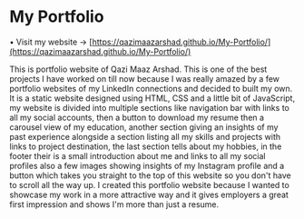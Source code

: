 # My Portfolio

• Visit my website -> [https://qazimaazarshad.github.io/My-Portfolio/](https://qazimaazarshad.github.io/My-Portfolio/)


This is portfolio website of Qazi Maaz Arshad. This is one of the best projects I have worked on till now because I was really amazed by a few portfolio websites of my LinkedIn connections and decided to built my own. It is a static website designed using HTML, CSS and a little bit of JavaScript, my website is divided into multiple sections like navigation bar with links to all my social accounts, then  a button to download my resume then a carousel view of my education, another section giving an insights of my past experience alongside a section listing all my skills and projects with links to project destination, the last section tells about my hobbies, in the footer their is a small introduction about me and links to all my social profiles also a few images showing insights of my Instagram profile and a button which takes you straight to the top of this website so you don't have to scroll all the way up. I created this portfolio website because I wanted to showcase my work in a more attractive way and it gives employers a great first impression and shows I'm more than just a resume.
